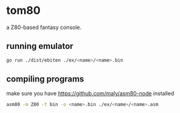# tom80
a Z80-based fantasy console.

## running emulator
```bash
go run ./dist/ebiten ./ex/<name>/<name>.bin
```

## compiling programs
make sure you have https://github.com/maly/asm80-node installed
```bash
asm80 -m Z80 -t bin -o <name>.bin ./ex/<name>/<name>.asm
```
